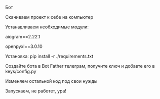 Бот 

Скачиваем проект к себе на компьютер

Устанавливаем необходимые модули:

aiogram==2.22.1

openpyxl==3.0.10

Установка: pip install -r ./requirements.txt

Создайте бота в Bot Father телеграм, получите ключ и добавте его в keys/config.py

Изменяем остальной код под свои нужды

Запускаем, не работет, ура!
